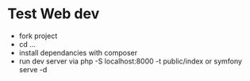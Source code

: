 
# Test Web dev

- fork project
- cd ...
- install dependancies with composer
- run dev server via php -S localhost:8000 -t public/index or symfony serve -d
